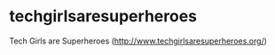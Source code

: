 techgirlsaresuperheroes
=======================

Tech Girls are Superheroes (http://www.techgirlsaresuperheroes.org/)
